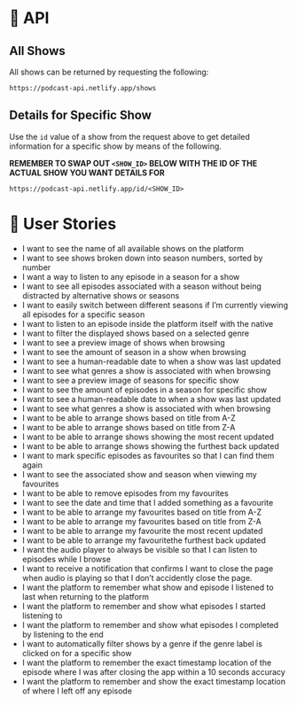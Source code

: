 # 📡 API

## All Shows

All shows can be returned by requesting the following:

```
https://podcast-api.netlify.app/shows
```

## Details for Specific Show

Use the `id` value of a show from the request above to get detailed information for a specific show by means of the following.

**REMEMBER TO SWAP OUT `<SHOW_ID>` BELOW WITH THE ID OF THE ACTUAL SHOW YOU WANT DETAILS FOR**

```
https://podcast-api.netlify.app/id/<SHOW_ID>
```

# 🧑 User Stories

- I want to see the name of all available shows on the platform
- I want to see shows broken down into season numbers, sorted by number
- I want a way to listen to any episode in a season for a show
- I want to see all episodes associated with a season without being distracted by alternative shows or seasons
- I want to easily switch between different seasons if I’m currently viewing all episodes for a specific season
- I want to listen to an episode inside the platform itself with the native <audio> HTML element
- I want to filter the displayed shows based on a selected genre
- I want to see a preview image of shows when browsing
- I want to see the amount of season in a show when browsing
- I want to see a human-readable date to when a show was last updated
- I want to see what genres a show is associated with when browsing
- I want to see a preview image of seasons for specific show
- I want to see the amount of episodes in a season for specific show
- I want to see a human-readable date to when a show was last updated
- I want to see what genres a show is associated with when browsing
- I want to be able to arrange shows based on title from A-Z
- I want to be able to arrange shows based on title from Z-A
- I want to be able to arrange shows showing the most recent updated
- I want to be able to arrange shows showing the furthest back updated
- I want to mark specific episodes as favourites so that I can find them again
- I want to see the associated show and season when viewing my favourites
- I want to be able to remove episodes from my favourites
- I want to see the date and time that I added something as a favourite
- I want to be able to arrange my favourites based on title from A-Z
- I want to be able to arrange my favourites based on title from Z-A
- I want to be able to  arrange my favourite the most recent updated
- I want to be able to arrange my favouritethe furthest back updated
- I want the audio player to always be visible so that I can listen to episodes while I browse
- I want to receive a notification that confirms I want to close the page when audio is playing so that I don’t accidently close the page.
- I want the platform to remember what show and episode I listened to last when returning to the platform
- I want the platform to remember and show what episodes I started listening to
- I want the platform to remember and show what episodes I completed by listening to the end
- I want to automatically filter shows by a genre if the genre label is clicked on for a specific show
- I want the platform to remember the exact timestamp location of the episode where I was after closing the app within a 10 seconds accuracy
- I want the platform to remember and show the exact timestamp location of where I left off any episode
